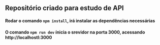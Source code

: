 ## Repositório criado para estudo de API

#### Rodar o comando `npm install`, irá instalar as dependências necessárias

#### O comando `npm run dev` ínicia o srevidor na porta 3000, acessando http://localhostl:3000
